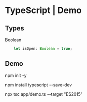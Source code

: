 # TypeScript | Demo

## Types
Boolean
```typescript
    let isOpen: Boolean = true;
``` 

## Demo

npm init -y

npm install typescript --save-dev

npx tsc app/demo.ts --target "ES2015"